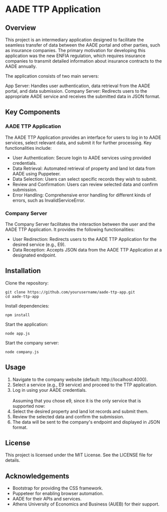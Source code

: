 # AADE TTP Application
## Overview
This project is an intermediary application designed to facilitate the seamless transfer of data between the AADE portal and other parties, such as insurance companies. The primary motivation for developing this application was the new ENFIA regulation, which requires insurance companies to transmit detailed information about insurance contracts to the AADE annually.

The application consists of two main servers:

App Server: Handles user authentication, data retrieval from the AADE portal, and data submission.
Company Server: Redirects users to the appropriate AADE service and receives the submitted data in JSON format.
## Key Components
### AADE TTP Application
The AADE TTP Application provides an interface for users to log in to AADE services, select relevant data, and submit it for further processing. Key functionalities include:

* User Authentication: Secure login to AADE services using provided credentials.
* Data Retrieval: Automated retrieval of property and land lot data from AADE using Puppeteer.
* Data Selection: Users can select specific records they wish to submit.
* Review and Confirmation: Users can review selected data and confirm submission.
* Error Handling: Comprehensive error handling for different kinds of errors, such as InvalidServiceError.
### Company Server
The Company Server facilitates the interaction between the user and the AADE TTP Application. It provides the following functionalities:

* User Redirection: Redirects users to the AADE TTP Application for the desired service (e.g., E9).
* Data Reception: Accepts JSON data from the AADE TTP Application at a designated endpoint.
 ## Installation
 Clone the repository:
```
git clone https://github.com/yourusername/aade-ttp-app.git
cd aade-ttp-app
```
Install dependencies:
```
npm install
```
Start the application:
```
node app.js
```
Start the company server:
```
node company.js
```
## Usage
1. Navigate to the company website (default: http://localhost:4000).
2. Select a service (e.g., E9 service) and proceed to the TTP application.
3. Log in using your AADE credentials.\
   \
Assuming that you chose e9, since it is the only service that is supported now: 
5. Select the desired property and land lot records and submit them.
6. Review the selected data and confirm the submission.
7. The data will be sent to the company's endpoint and displayed in JSON format.

## License
This project is licensed under the MIT License. See the LICENSE file for details.

## Acknowledgements
* Bootstrap for providing the CSS framework.
* Puppeteer for enabling browser automation.
* AADE for their APIs and services.
* Athens University of Economics and Business (AUEB) for their support.

